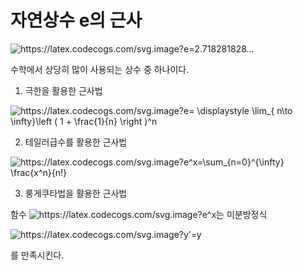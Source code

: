 # 자연상수 e의 근사

<img src="https://latex.codecogs.com/svg.image?e=2.718281828..." title="https://latex.codecogs.com/svg.image?e=2.718281828..." />

수학에서 상당히 많이 사용되는 상수 중 하나이다.

1. 극한을 활용한 근사법

<img src="https://latex.codecogs.com/svg.image?e=&space;\displaystyle&space;\lim_{&space;n\to&space;\infty}\left&space;(&space;1&space;&plus;&space;\frac{1}{n}&space;\right&space;)^n" title="https://latex.codecogs.com/svg.image?e= \displaystyle \lim_{ n\to \infty}\left ( 1 + \frac{1}{n} \right )^n" />

2. 테일러급수를 활용한 근사법

<img src="https://latex.codecogs.com/svg.image?e^x=\sum_{n=0}^{\infty}&space;\frac{x^n}{n!}" title="https://latex.codecogs.com/svg.image?e^x=\sum_{n=0}^{\infty} \frac{x^n}{n!}" />

3. 룽게쿠타법을 활용한 근사법

함수 <img src="https://latex.codecogs.com/svg.image?e^x" title="https://latex.codecogs.com/svg.image?e^x" />는 미분방정식

<img src="https://latex.codecogs.com/svg.image?y'=y" title="https://latex.codecogs.com/svg.image?y'=y" />

를 만족시킨다.
